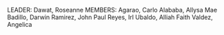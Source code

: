 LEADER: Dawat, Roseanne 
MEMBERS: 
Agarao, Carlo
Alababa, Allysa Mae 
Badillo, Darwin 
Ramirez, John Paul 
Reyes, Irl 
Ubaldo, Alliah Faith 
Valdez, Angelica
